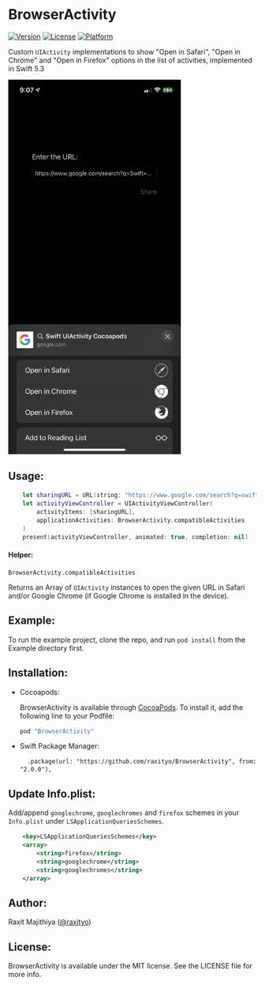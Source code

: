 # BrowserActivity

[![Version](https://img.shields.io/cocoapods/v/BrowserActivity.svg?style=flat)](http://cocoapods.org/pods/BrowserActivity)
[![License](https://img.shields.io/cocoapods/l/BrowserActivity.svg?style=flat)](http://cocoapods.org/pods/BrowserActivity)
[![Platform](https://img.shields.io/cocoapods/p/BrowserActivity.svg?style=flat)](http://cocoapods.org/pods/BrowserActivity)

Custom `UIActivity` implementations to show "Open in Safari", "Open in Chrome" and "Open in Firefox" options in the list of activities, implemented in Swift 5.3

<img src="/Example/screenshot.jpeg" alt="UIActivity Screenshot" width="350"/>

## Usage:
```swift
	let sharingURL = URL(string: "https://www.google.com/search?q=swift")
	let activityViewController = UIActivityViewController(
	    activityItems: [sharingURL],
	    applicationActivities: BrowserActivity.compatibleActivities
	)
	present(activityViewController, animated: true, completion: nil)
```
#### Helper:
```
BrowserActivity.compatibleActivities
```
Returns an Array of `UIActivity` instances to open the given URL in Safari and/or Google Chrome (if Google Chrome is installed in the device).

## Example:

To run the example project, clone the repo, and run `pod install` from the Example directory first.

## Installation:

- Cocoapods:

  BrowserActivity is available through [CocoaPods](http://cocoapods.org). To install
  it, add the following line to your Podfile:

  ```ruby
  pod "BrowserActivity"
  ```

- Swift Package Manager:
  ```
    .package(url: "https://github.com/raxityo/BrowserActivity", from: "2.0.0"),
  ```

## Update Info.plist:

Add/append `googlechrome`, `googlechromes` and `firefox` schemes in your `Info.plist` under `LSApplicationQueriesSchemes`.

```xml
	<key>LSApplicationQueriesSchemes</key>
	<array>
		<string>firefox</string>
		<string>googlechrome</string>
		<string>googlechromes</string>
	</array>
```

## Author:

Raxit Majithiya ([@raxityo](https://twitter.com/raxityo))

## License:

BrowserActivity is available under the MIT license. See the LICENSE file for more info.
